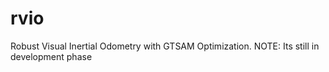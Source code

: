 # rvio
Robust Visual Inertial Odometry with GTSAM Optimization. 
NOTE: Its still in development phase
